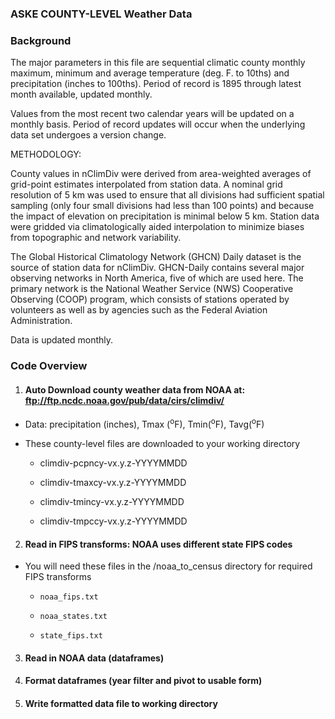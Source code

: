 ### ASKE COUNTY-LEVEL Weather Data

### Background

The major parameters in this file are sequential climatic county  monthly 
maximum, minimum and average temperature (deg. F. to 10ths) and precipitation (inches to 100ths). 
Period of record is 1895 through latest month available, updated 
monthly.

Values from the most recent two calendar years will be updated on a monthly 
basis.  Period of record updates will occur when the underlying data set 
undergoes a version change.

METHODOLOGY:

County values in nClimDiv were derived from area-weighted averages of 
grid-point estimates interpolated from station data.  A nominal grid resolution
of 5 km was used to ensure that all divisions had sufficient spatial sampling 
(only four small divisions had less than 100 points) and because the impact of 
elevation on precipitation is minimal below 5 km.  Station data were gridded 
via climatologically aided interpolation to minimize biases from topographic 
and network variability.

The Global Historical Climatology Network (GHCN)  Daily dataset is the source 
of station data for nClimDiv.  GHCN-Daily contains several major observing 
networks in North America, five of which are used here.  The primary network 
is the National Weather Service (NWS) Cooperative Observing (COOP) program, 
which consists of stations operated by volunteers as well as by agencies such 
as the Federal Aviation Administration.

Data is updated monthly.

### Code Overview
1. #### Auto Download county weather data from NOAA at: ftp://ftp.ncdc.noaa.gov/pub/data/cirs/climdiv/
  - Data: precipitation (inches), Tmax (<sup>o</sup>F), Tmin(<sup>o</sup>F), Tavg(<sup>o</sup>F)

  - These county-level files are downloaded to your working directory
  
    - climdiv-pcpncy-vx.y.z-YYYYMMDD

    - climdiv-tmaxcy-vx.y.z-YYYYMMDD

    - climdiv-tmincy-vx.y.z-YYYYMMDD
    
    - climdiv-tmpccy-vx.y.z-YYYYMMDD  
      

2. ####  Read in FIPS transforms: NOAA uses different state FIPS codes 
  
  - You will need these files in the /noaa_to_census directory for required FIPS transforms

    - `noaa_fips.txt`

    - `noaa_states.txt`

    - `state_fips.txt`
    
3. ####  Read in NOAA data (dataframes)

4. ####  Format dataframes (year filter and pivot to usable form)

5. ####  Write formatted data file to working directory
